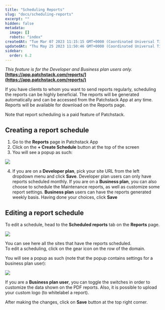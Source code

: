 ```yaml
---
title: "Scheduling Reports"
slug: "docs/scheduling-reports"
excerpt: ""
hidden: false
metadata: 
  image: []
  robots: "index"
createdAt: "Tue Mar 07 2023 11:15:15 GMT+0000 (Coordinated Universal Time)"
updatedAt: "Thu May 25 2023 11:50:46 GMT+0000 (Coordinated Universal Time)"
sidebar:
  order: 6.2
---
```

_This feature is for the Developer and Business plan users only._  
**[https://app.patchstack.com/reports/](https://app.patchstack.com/reports/)**

If you have clients to whom you want to send reports regularly, scheduling the reports can be highly beneficial. The reports will be generated automatically and can be accessed from the Patchstack App at any time.  
Reports will be available for download on the Reports page.

Note that report scheduling is a paid feature of Patchstack.

## Creating a report schedule

1. Go to the **Reports** page in Patchstack App
2. Click on the **+ Create Schedule** button at the top of the screen
3. You will see a popup as such:

![](@images/7dff23b-patchstack_schedule_report.png)

<ol start="4"><li>If you are on a <b>Developer plan</b>, pick your site URL from the left dropdown menu and click <b>Save</b>. Developer plan users can only have reports scheduled monthly.
If you are on a <b>Business plan</b>, you can also choose to schedule the Maintenance reports, as well as customize some report settings. <b>Business plan</b> users can have the reports generated weekly basis. Having done your choices, click <b>Save</b></li></ol>

## Editing a report schedule

To edit a schedule, head to the **Scheduled reports** tab on the **Reports** page.

![](@images/837301e-patchstack_reports_business_plan_scheduled.png)

You can see here all the sites that have the reports scheduled.  
To edit a scheduling, click on the gear icon on the row of the domain. 

You will see a popup as such (note that the popup contains settings for a business plan user):

![](@images/c2d6a14-patchstack_edit_scheduled_reports.png)

If you are a **Business plan user**, you can toggle the switches in order to customize the data shown on the PDF reports. Also, it is possible to upload your custom logo (to whitelabel a report).

After making the changes, click on **Save** button at the top right corner.
